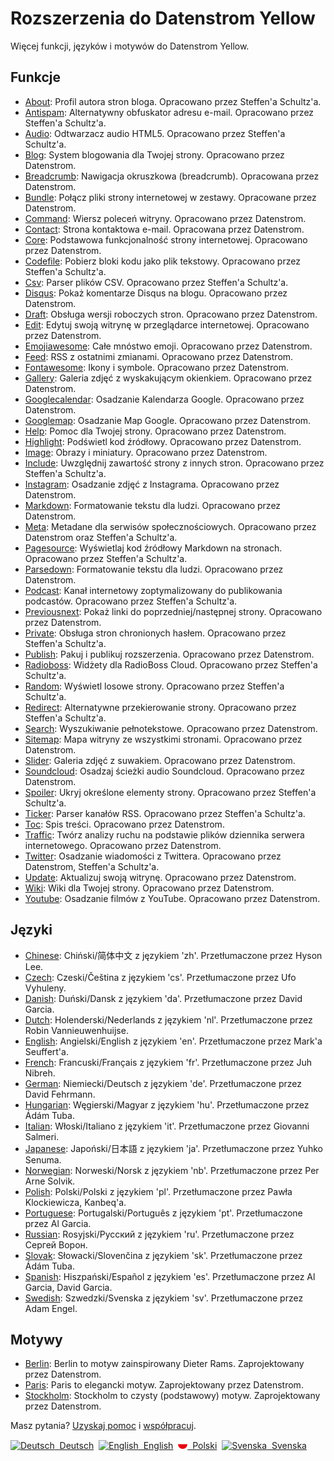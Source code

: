 # Rozszerzenia do Datenstrom Yellow

Więcej funkcji, języków i motywów do Datenstrom Yellow.

## Funkcje

* [About](https://github.com/schulle4u/yellow-extensions-schulle4u/tree/master/about):
  Profil autora stron bloga. Opracowano przez Steffen'a Schultz'a.
* [Antispam](https://github.com/schulle4u/yellow-extensions-schulle4u/tree/master/antispam):
  Alternatywny obfuskator adresu e-mail. Opracowano przez Steffen'a Schultz'a.
* [Audio](https://github.com/schulle4u/yellow-extensions-schulle4u/tree/master/audio):
  Odtwarzacz audio HTML5. Opracowano przez Steffen'a Schultz'a.
* [Blog](https://github.com/datenstrom/yellow-extensions/tree/master/source/blog): 
  System blogowania dla Twojej strony. Opracowano przez Datenstrom.
* [Breadcrumb](https://github.com/datenstrom/yellow-extensions/tree/master/source/breadcrumb): 
  Nawigacja okruszkowa (breadcrumb). Opracowana przez Datenstrom.
* [Bundle](https://github.com/datenstrom/yellow-extensions/tree/master/source/bundle): 
  Połącz pliki strony internetowej w zestawy. Opracowane przez Datenstrom.
* [Command](https://github.com/datenstrom/yellow-extensions/tree/master/source/command): 
  Wiersz poleceń witryny. Opracowano przez Datenstrom.
* [Contact](https://github.com/datenstrom/yellow-extensions/tree/master/source/contact): 
  Strona kontaktowa e-mail. Opracowana przez Datenstrom.
* [Core](https://github.com/datenstrom/yellow-extensions/tree/master/source/core): 
  Podstawowa funkcjonalność strony internetowej. Opracowano przez Datenstrom.
* [Codefile](https://github.com/schulle4u/yellow-extensions-schulle4u/tree/master/codefile): 
  Pobierz bloki kodu jako plik tekstowy. Opracowano przez Steffen'a Schultz'a.
* [Csv](https://github.com/schulle4u/yellow-extensions-schulle4u/tree/master/csv):
  Parser plików CSV. Opracowano przez Steffen'a Schultz'a.
* [Disqus](https://github.com/datenstrom/yellow-extensions/tree/master/source/disqus): 
  Pokaż komentarze Disqus na blogu. Opracowano przez Datenstrom.
* [Draft](https://github.com/datenstrom/yellow-extensions/tree/master/source/draft): 
  Obsługa wersji roboczych stron. Opracowano przez Datenstrom.
* [Edit](https://github.com/datenstrom/yellow-extensions/tree/master/source/edit): 
  Edytuj swoją witrynę w przeglądarce internetowej. Opracowano przez Datenstrom.
* [Emojiawesome](https://github.com/datenstrom/yellow-extensions/tree/master/source/emojiawesome): 
  Całe mnóstwo emoji. Opracowano przez Datenstrom.
* [Feed](https://github.com/datenstrom/yellow-extensions/tree/master/source/feed): 
  RSS z ostatnimi zmianami. Opracowano przez Datenstrom.
* [Fontawesome](https://github.com/datenstrom/yellow-extensions/tree/master/source/fontawesome): 
  Ikony i symbole. Opracowano przez Datenstrom.
* [Gallery](https://github.com/datenstrom/yellow-extensions/tree/master/source/gallery): 
  Galeria zdjęć z wyskakującym okienkiem. Opracowano przez Datenstrom.
* [Googlecalendar](https://github.com/datenstrom/yellow-extensions/tree/master/source/googlecalendar): 
  Osadzanie Kalendarza Google. Opracowano przez Datenstrom.
* [Googlemap](https://github.com/datenstrom/yellow-extensions/tree/master/source/googlemap): 
  Osadzanie Map Google. Opracowano przez Datenstrom.
* [Help](https://github.com/datenstrom/yellow-extensions/tree/master/source/help): 
  Pomoc dla Twojej strony. Opracowano przez Datenstrom.
* [Highlight](https://github.com/datenstrom/yellow-extensions/tree/master/source/highlight): 
  Podświetl kod źródłowy. Opracowano przez Datenstrom.
* [Image](https://github.com/datenstrom/yellow-extensions/tree/master/source/image): 
  Obrazy i miniatury. Opracowano przez Datenstrom.
* [Include](https://github.com/schulle4u/yellow-extensions-schulle4u/tree/master/include): 
  Uwzględnij zawartość strony z innych stron. Opracowano przez Steffen'a Schultz'a.
* [Instagram](https://github.com/datenstrom/yellow-extensions/tree/master/source/instagram): 
  Osadzanie zdjęć z Instagrama. Opracowano przez Datenstrom.
* [Markdown](https://github.com/datenstrom/yellow-extensions/tree/master/source/markdown): 
  Formatowanie tekstu dla ludzi. Opracowano przez Datenstrom.
* [Meta](https://github.com/datenstrom/yellow-extensions/tree/master/source/meta):
  Metadane dla serwisów społecznościowych. Opracowano przez Datenstrom oraz Steffen'a Schultz'a.
* [Pagesource](https://github.com/schulle4u/yellow-extensions-schulle4u/tree/master/pagesource): 
  Wyświetlaj kod źródłowy Markdown na stronach. Opracowano przez Steffen'a Schultz'a.
* [Parsedown](https://github.com/datenstrom/yellow-extensions/tree/master/source/parsedown): 
  Formatowanie tekstu dla ludzi. Opracowano przez Datenstrom.
* [Podcast](https://github.com/schulle4u/yellow-extensions-schulle4u/tree/master/podcast): 
  Kanał internetowy zoptymalizowany do publikowania podcastów. Opracowano przez Steffen'a Schultz'a.
* [Previousnext](https://github.com/datenstrom/yellow-extensions/tree/master/source/previousnext): 
  Pokaż linki do poprzedniej/następnej strony. Opracowano przez Datenstrom.
* [Private](https://github.com/schulle4u/yellow-extensions-schulle4u/tree/master/private): 
  Obsługa stron chronionych hasłem. Opracowano przez Steffen'a Schultz'a.
* [Publish](https://github.com/datenstrom/yellow-extensions/tree/master/source/publish): 
  Pakuj i publikuj rozszerzenia. Opracowano przez Datenstrom.
* [Radioboss](https://github.com/schulle4u/yellow-extensions-schulle4u/tree/master/radioboss): 
  Widżety dla RadioBoss Cloud. Opracowano przez Steffen'a Schultz'a.
* [Random](https://github.com/schulle4u/yellow-extensions-schulle4u/tree/master/random): 
  Wyświetl losowe strony. Opracowano przez Steffen'a Schultz'a.
* [Redirect](https://github.com/schulle4u/yellow-extensions-schulle4u/tree/master/redirect): 
  Alternatywne przekierowanie strony. Opracowano przez Steffen'a Schultz'a.
* [Search](https://github.com/datenstrom/yellow-extensions/tree/master/source/search): 
  Wyszukiwanie pełnotekstowe. Opracowano przez Datenstrom.
* [Sitemap](https://github.com/datenstrom/yellow-extensions/tree/master/source/sitemap): 
  Mapa witryny ze wszystkimi stronami. Opracowano przez Datenstrom.
* [Slider](https://github.com/datenstrom/yellow-extensions/tree/master/source/slider): 
  Galeria zdjęć z suwakiem. Opracowano przez Datenstrom.
* [Soundcloud](https://github.com/datenstrom/yellow-extensions/tree/master/source/soundcloud): 
  Osadzaj ścieżki audio Soundcloud. Opracowano przez Datenstrom.
* [Spoiler](https://github.com/schulle4u/yellow-extensions-schulle4u/tree/master/spoiler):
  Ukryj określone elementy strony. Opracowano przez Steffen'a Schultz'a.
* [Ticker](https://github.com/schulle4u/yellow-extensions-schulle4u/tree/master/ticker): 
  Parser kanałów RSS. Opracowano przez Steffen'a Schultz'a.
* [Toc](https://github.com/datenstrom/yellow-extensions/tree/master/source/toc): 
  Spis treści. Opracowano przez Datenstrom.
* [Traffic](https://github.com/datenstrom/yellow-extensions/tree/master/source/traffic): 
  Twórz analizy ruchu na podstawie plików dziennika serwera internetowego. Opracowano przez Datenstrom.
* [Twitter](https://github.com/datenstrom/yellow-extensions/tree/master/source/twitter): 
  Osadzanie wiadomości z Twittera. Opracowano przez Datenstrom, Steffen'a Schultz'a.
* [Update](https://github.com/datenstrom/yellow-extensions/tree/master/source/update): 
  Aktualizuj swoją witrynę. Opracowano przez Datenstrom.
* [Wiki](https://github.com/datenstrom/yellow-extensions/tree/master/source/wiki): 
  Wiki dla Twojej strony. Opracowano przez Datenstrom.
* [Youtube](https://github.com/datenstrom/yellow-extensions/tree/master/source/youtube): 
  Osadzanie filmów z YouTube. Opracowano przez Datenstrom.

## Języki

* [Chinese](https://github.com/datenstrom/yellow-extensions/tree/master/source/chinese): Chiński/简体中文 z językiem 'zh'. Przetłumaczone przez Hyson Lee.
* [Czech](https://github.com/datenstrom/yellow-extensions/tree/master/source/czech): Czeski/Čeština z językiem 'cs'. Przetłumaczone przez Ufo Vyhuleny.
* [Danish](https://github.com/datenstrom/yellow-extensions/tree/master/source/danish): Duński/Dansk z językiem 'da'. Przetłumaczone przez David Garcia.
* [Dutch](https://github.com/datenstrom/yellow-extensions/tree/master/source/dutch): Holenderski/Nederlands z językiem 'nl'. Przetłumaczone przez Robin Vannieuwenhuijse.
* [English](https://github.com/datenstrom/yellow-extensions/tree/master/source/english): Angielski/English z językiem 'en'. Przetłumaczone przez Mark'a Seuffert'a.
* [French](https://github.com/datenstrom/yellow-extensions/tree/master/source/french): Francuski/Français z językiem 'fr'. Przetłumaczone przez Juh Nibreh.
* [German](https://github.com/datenstrom/yellow-extensions/tree/master/source/german): Niemiecki/Deutsch z językiem 'de'. Przetłumaczone przez David Fehrmann.
* [Hungarian](https://github.com/datenstrom/yellow-extensions/tree/master/source/hungarian): Węgierski/Magyar z językiem 'hu'. Przetłumaczone przez Ádám Tuba.
* [Italian](https://github.com/datenstrom/yellow-extensions/tree/master/source/italian): Włoski/Italiano z językiem 'it'. Przetłumaczone przez Giovanni Salmeri.
* [Japanese](https://github.com/datenstrom/yellow-extensions/tree/master/source/japanese): Japoński/日本語 z językiem 'ja'. Przetłumaczone przez Yuhko Senuma.
* [Norwegian](https://github.com/datenstrom/yellow-extensions/tree/master/source/norwegian): Norweski/Norsk z językiem 'nb'. Przetłumaczone przez Per Arne Solvik.
* [Polish](https://github.com/datenstrom/yellow-extensions/tree/master/source/polish): Polski/Polski z językiem 'pl'. Przetłumaczone przez Pawła Klockiewicza, Kanbeq'a.
* [Portuguese](https://github.com/datenstrom/yellow-extensions/tree/master/source/portuguese): Portugalski/Português z językiem 'pt'. Przetłumaczone przez Al Garcia.
* [Russian](https://github.com/datenstrom/yellow-extensions/tree/master/source/russian): Rosyjski/Русский z językiem 'ru'. Przetłumaczone przez Сергей Ворон.
* [Slovak](https://github.com/datenstrom/yellow-extensions/tree/master/source/slovak): Słowacki/Slovenčina z językiem 'sk'. Przetłumaczone przez Ádám Tuba.
* [Spanish](https://github.com/datenstrom/yellow-extensions/tree/master/source/spanish): Hiszpański/Español z językiem 'es'. Przetłumaczone przez Al Garcia, David Garcia.
* [Swedish](https://github.com/datenstrom/yellow-extensions/tree/master/source/swedish): Szwedzki/Svenska z językiem 'sv'. Przetłumaczone przez Adam Engel.

## Motywy

* [Berlin](https://github.com/datenstrom/yellow-extensions/tree/master/source/berlin): 
  Berlin to motyw zainspirowany Dieter Rams. Zaprojektowany przez Datenstrom.
* [Paris](https://github.com/datenstrom/yellow-extensions/tree/master/source/paris): 
   Paris to elegancki motyw. Zaprojektowany przez Datenstrom.
* [Stockholm](https://github.com/datenstrom/yellow-extensions/tree/master/source/stockholm): 
  Stockholm to czysty (podstawowy) motyw. Zaprojektowany przez Datenstrom.

Masz pytania? [Uzyskaj pomoc](https://datenstrom.se/yellow/help/) i [współpracuj](https://datenstrom.se/yellow/help/contributing-guidelines).

<p>
<a href="README-de.md"><img src="https://raw.githubusercontent.com/datenstrom/yellow-extensions/master/source/help/language-de.png" width="15" height="15" alt="Deutsch">&nbsp; Deutsch</a>&nbsp;
<a href="README.md"><img src="https://raw.githubusercontent.com/datenstrom/yellow-extensions/master/source/help/language-en.png" width="15" height="15" alt="English">&nbsp; English</a>&nbsp;
<a href="README-pl.md"><img src="https://raw.githubusercontent.com/datenstrom/yellow-extensions/master/source/help/language-pl.png" width="15" height="15" alt="Polski">&nbsp; Polski</a>&nbsp;
<a href="README-sv.md"><img src="https://raw.githubusercontent.com/datenstrom/yellow-extensions/master/source/help/language-sv.png" width="15" height="15" alt="Svenska">&nbsp; Svenska</a>&nbsp;
</p>
